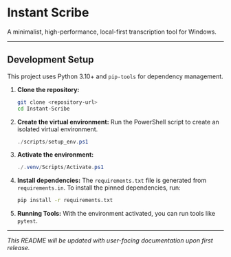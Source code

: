 # Instant Scribe

A minimalist, high-performance, local-first transcription tool for Windows.

---

## Development Setup

This project uses Python 3.10+ and `pip-tools` for dependency management.

1.  **Clone the repository:**
    ```sh
    git clone <repository-url>
    cd Instant-Scribe
    ```

2.  **Create the virtual environment:**
    Run the PowerShell script to create an isolated virtual environment.
    ```powershell
    ./scripts/setup_env.ps1
    ```

3.  **Activate the environment:**
    ```powershell
    ./.venv/Scripts/Activate.ps1
    ```

4.  **Install dependencies:**
    The `requirements.txt` file is generated from `requirements.in`. To install the pinned dependencies, run:
    ```sh
    pip install -r requirements.txt
    ```

5.  **Running Tools:**
    With the environment activated, you can run tools like `pytest`.

---

*This README will be updated with user-facing documentation upon first release.*